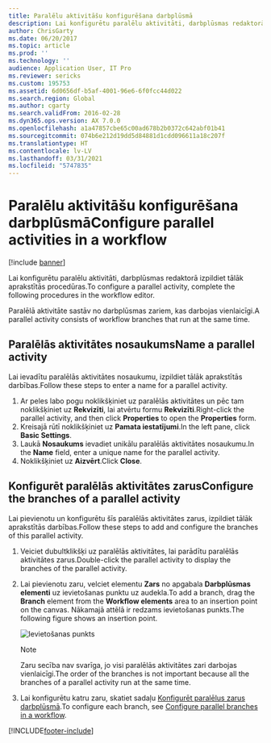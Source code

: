 ```yaml
---
title: Paralēlu aktivitāšu konfigurēšana darbplūsmā
description: Lai konfigurētu paralēlu aktivitāti, darbplūsmas redaktorā izpildiet tālāk aprakstītās procedūras.
author: ChrisGarty
ms.date: 06/20/2017
ms.topic: article
ms.prod: ''
ms.technology: ''
audience: Application User, IT Pro
ms.reviewer: sericks
ms.custom: 195753
ms.assetid: 6d0656df-b5af-4001-96e6-6f0fcc44d022
ms.search.region: Global
ms.author: cgarty
ms.search.validFrom: 2016-02-28
ms.dyn365.ops.version: AX 7.0.0
ms.openlocfilehash: a1a47857cbe65c00ad678b2b0372c642abf01b41
ms.sourcegitcommit: 074b6e212d19dd5d84881d1cdd096611a18c207f
ms.translationtype: HT
ms.contentlocale: lv-LV
ms.lasthandoff: 03/31/2021
ms.locfileid: "5747835"
---
```

# <a name="configure-parallel-activities-in-a-workflow"></a><span data-ttu-id="322af-103">Paralēlu aktivitāšu konfigurēšana darbplūsmā</span><span class="sxs-lookup"><span data-stu-id="322af-103">Configure parallel activities in a workflow</span></span>

[!include [banner](../includes/banner.md)]

<span data-ttu-id="322af-104">Lai konfigurētu paralēlu aktivitāti, darbplūsmas redaktorā izpildiet tālāk aprakstītās procedūras.</span><span class="sxs-lookup"><span data-stu-id="322af-104">To configure a parallel activity, complete the following procedures in the workflow editor.</span></span>

<span data-ttu-id="322af-105">Paralēlā aktivitāte sastāv no darbplūsmas zariem, kas darbojas vienlaicīgi.</span><span class="sxs-lookup"><span data-stu-id="322af-105">A parallel activity consists of workflow branches that run at the same time.</span></span>

## <a name="name-a-parallel-activity"></a><span data-ttu-id="322af-106">Paralēlās aktivitātes nosaukums</span><span class="sxs-lookup"><span data-stu-id="322af-106">Name a parallel activity</span></span>

<span data-ttu-id="322af-107">Lai ievadītu paralēlās aktivitātes nosaukumu, izpildiet tālāk aprakstītās darbības.</span><span class="sxs-lookup"><span data-stu-id="322af-107">Follow these steps to enter a name for a parallel activity.</span></span>

1. <span data-ttu-id="322af-108">Ar peles labo pogu noklikšķiniet uz paralēlās aktivitātes un pēc tam noklikšķiniet uz **Rekvizīti**, lai atvērtu formu **Rekvizīti**.</span><span class="sxs-lookup"><span data-stu-id="322af-108">Right-click the parallel activity, and then click **Properties** to open the **Properties** form.</span></span>
2. <span data-ttu-id="322af-109">Kreisajā rūtī noklikšķiniet uz **Pamata iestatījumi**.</span><span class="sxs-lookup"><span data-stu-id="322af-109">In the left pane, click **Basic Settings**.</span></span>
3. <span data-ttu-id="322af-110">Laukā **Nosaukums** ievadiet unikālu paralēlās aktivitātes nosaukumu.</span><span class="sxs-lookup"><span data-stu-id="322af-110">In the **Name** field, enter a unique name for the parallel activity.</span></span>
4. <span data-ttu-id="322af-111">Noklikšķiniet uz **Aizvērt**.</span><span class="sxs-lookup"><span data-stu-id="322af-111">Click **Close**.</span></span>

## <a name="configure-the-branches-of-a-parallel-activity"></a><span data-ttu-id="322af-112">Konfigurēt paralēlās aktivitātes zarus</span><span class="sxs-lookup"><span data-stu-id="322af-112">Configure the branches of a parallel activity</span></span>

<span data-ttu-id="322af-113">Lai pievienotu un konfigurētu šīs paralēlās aktivitātes zarus, izpildiet tālāk aprakstītās darbības.</span><span class="sxs-lookup"><span data-stu-id="322af-113">Follow these steps to add and configure the branches of this parallel activity.</span></span>

1. <span data-ttu-id="322af-114">Veiciet dubultklikšķi uz paralēlās aktivitātes, lai parādītu paralēlās aktivitātes zarus.</span><span class="sxs-lookup"><span data-stu-id="322af-114">Double-click the parallel activity to display the branches of the parallel activity.</span></span>
2. <span data-ttu-id="322af-115">Lai pievienotu zaru, velciet elementu **Zars** no apgabala **Darbplūsmas elementi** uz ievietošanas punktu uz audekla.</span><span class="sxs-lookup"><span data-stu-id="322af-115">To add a branch, drag the **Branch** element from the **Workflow elements** area to an insertion point on the canvas.</span></span> <span data-ttu-id="322af-116">Nākamajā attēlā ir redzams ievietošanas punkts.</span><span class="sxs-lookup"><span data-stu-id="322af-116">The following figure shows an insertion point.</span></span>

    ![Ievietošanas punkts](./media/workflow_insertionpoint.gif)

    > [!NOTE]
    > <span data-ttu-id="322af-118">Zaru secība nav svarīga, jo visi paralēlās aktivitātes zari darbojas vienlaicīgi.</span><span class="sxs-lookup"><span data-stu-id="322af-118">The order of the branches is not important because all the branches of a parallel activity run at the same time.</span></span>

3. <span data-ttu-id="322af-119">Lai konfigurētu katru zaru, skatiet sadaļu [Konfigurēt paralēlus zarus darbplūsmā](configure-parallel-branch-workflow.md).</span><span class="sxs-lookup"><span data-stu-id="322af-119">To configure each branch, see [Configure parallel branches in a workflow](configure-parallel-branch-workflow.md).</span></span>


[!INCLUDE[footer-include](../../../includes/footer-banner.md)]